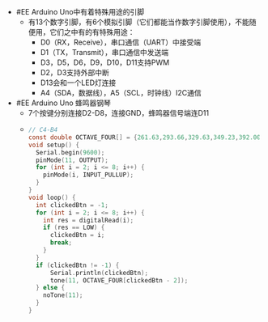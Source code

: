 - #EE Arduino Uno中有着特殊用途的引脚
	- 有13个数字引脚，有6个模拟引脚（它们都能当作数字引脚使用），不能随便用，它们之中有的有特殊用途：
		- D0（RX，Receive），串口通信（UART）中接受端
		- D1（TX，Transmit），串口通信中发送端
		- D3，D5，D6，D9，D10，D11支持PWM
		- D2，D3支持外部中断
		- D13会和一个LED灯连接
		- A4（SDA，数据线），A5（SCL，时钟线）I2C通信
- #EE Arduino Uno 蜂鸣器钢琴
	- 7个按键分别连接D2-D8，连接GND，蜂鸣器信号端连D11
	- ```C
	  // C4-B4
	  const double OCTAVE_FOUR[] = {261.63,293.66,329.63,349.23,392.00,440.00,493.88};
	  void setup() {
	    Serial.begin(9600);
	    pinMode(11, OUTPUT);
	    for (int i = 2; i <= 8; i++) {
	      pinMode(i, INPUT_PULLUP);
	    }
	  }
	  void loop() {
	    int clickedBtn = -1;
	    for (int i = 2; i <= 8; i++) {
	      int res = digitalRead(i);
	      if (res == LOW) {
	        clickedBtn = i;
	        break;
	      }
	    }
	    if (clickedBtn != -1) {
	        Serial.println(clickedBtn);
	        tone(11, OCTAVE_FOUR[clickedBtn - 2]);
	    } else {
	      noTone(11);
	    }
	  }
	  ```